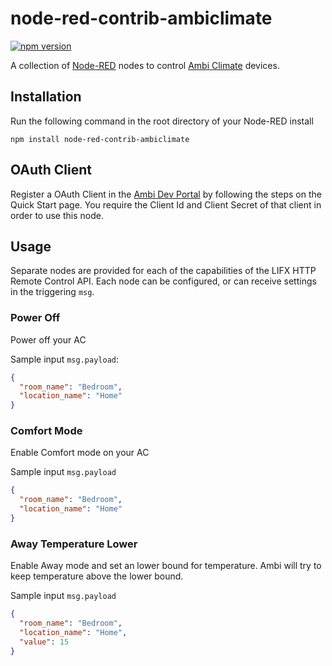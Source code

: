 # node-red-contrib-ambiclimate
[![npm version](https://badge.fury.io/js/node-red-contrib-ambiclimate.svg)](https://badge.fury.io/js/node-red-contrib-ambiclimate)

A collection of [Node-RED](http://nodered.org/) nodes to control [Ambi Climate](https://www.ambiclimate.com/) devices.

## Installation
Run the following command in the root directory of your Node-RED install

    npm install node-red-contrib-ambiclimate

## OAuth Client

Register a OAuth Client in the <a href="https://api.ambiclimate.com/" target="_new">Ambi Dev Portal</a> by following the steps on the Quick Start page.  You require the Client Id and Client Secret of that client in order to use this node.

## Usage
Separate nodes are provided for each of the capabilities of the LIFX HTTP Remote Control API.
Each node can be configured, or can receive settings in the triggering `msg`.

### Power Off
Power off your AC

Sample input `msg.payload`:
```json
{
  "room_name": "Bedroom",
  "location_name": "Home"
}
```

### Comfort Mode
Enable Comfort mode on your AC

Sample input `msg.payload`
```json
{
  "room_name": "Bedroom",
  "location_name": "Home"
}
```

### Away Temperature Lower
Enable Away mode and set an lower bound for temperature. Ambi will try to keep temperature above the lower bound.

Sample input `msg.payload`
```json
{
  "room_name": "Bedroom",
  "location_name": "Home",
  "value": 15
}
```
